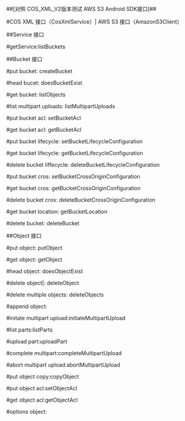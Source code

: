 ##[对照 COS_XML_V2版本测试 AWS S3 Android SDK接口]##

#COS XML 接口（CosXmlService）| AWS S3 接口（AmazonS3Client）

##Service 接口

#getService:listBuckets

##Bucket 接口

#put bucket: createBucket

#head bucet: doesBucketExist

#get bucket: listObjects

#list multipart uploads: listMultipartUploads

#put bucket acl: setBucketAcl

#get bucket acl: getBucketAcl

#put bucket lifecycle: setBucketLifecycleConfiguration

#get bucket lifecycle: getBucketLifecycleConfiguration

#delete bucket liffecycle: deleteBucketLifecycleConfiguration

#put bucket cros: setBucketCrossOriginConfiguration

#get bucket cros: getBucketCrossOriginConfiguration

#delete bucket cros: deleteBucketCrossOriginConfiguration

#get bucket location: getBucketLocation

#delete bucket: deleteBucket


##Object 接口

#put object: putObject

#get object: getObject

#head object: doesObjectExist

#delete object|: deleteObject

#delete multiple objects: deleteObjects

#append object:

#initate multipart upload:initiateMultipartUpload

#list parts:listParts

#upload part:uploadPart

#complete multipart:completeMultipartUpload

#abort multipart upload:abortMultipartUpload

#put object copy:copyObject

#put object acl:setObjectAcl

#get object acl:getObjectAcl

#options object:



